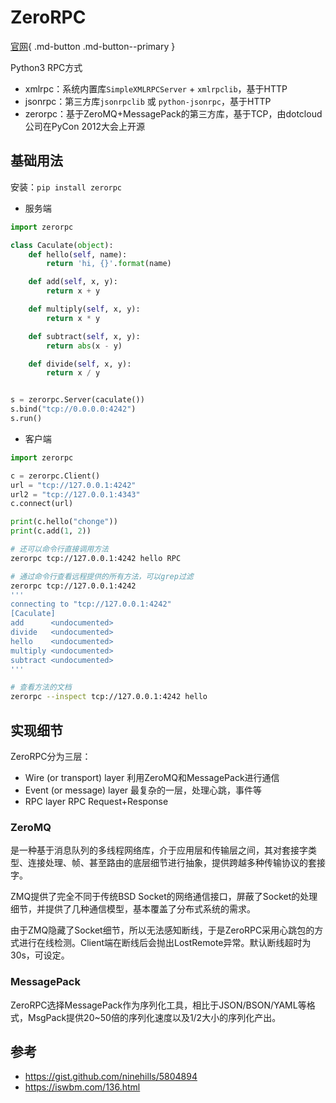 # ZeroRPC

[官网](https://www.zerorpc.io/){ .md-button .md-button--primary }

Python3 RPC方式

- xmlrpc：系统内置库`SimpleXMLRPCServer` + `xmlrpclib`，基于HTTP
- jsonrpc：第三方库`jsonrpclib` 或 `python-jsonrpc`，基于HTTP
- zerorpc：基于ZeroMQ+MessagePack的第三方库，基于TCP，由dotcloud公司在PyCon 2012大会上开源

## 基础用法

安装：`pip install zerorpc`

- 服务端

```python
import zerorpc

class Caculate(object):
    def hello(self, name):
        return 'hi, {}'.format(name)

    def add(self, x, y):
        return x + y

    def multiply(self, x, y):
        return x * y

    def subtract(self, x, y):
        return abs(x - y)

    def divide(self, x, y):
        return x / y


s = zerorpc.Server(caculate())
s.bind("tcp://0.0.0.0:4242")
s.run()
```

- 客户端

```python
import zerorpc

c = zerorpc.Client()
url = "tcp://127.0.0.1:4242"
url2 = "tcp://127.0.0.1:4343"
c.connect(url)

print(c.hello("chonge"))
print(c.add(1, 2))
```

```bash
# 还可以命令行直接调用方法
zerorpc tcp://127.0.0.1:4242 hello RPC

# 通过命令行查看远程提供的所有方法，可以grep过滤
zerorpc tcp://127.0.0.1:4242
'''
connecting to "tcp://127.0.0.1:4242"
[Caculate]
add      <undocumented>
divide   <undocumented>
hello    <undocumented>
multiply <undocumented>
subtract <undocumented>
'''

# 查看方法的文档
zerorpc --inspect tcp://127.0.0.1:4242 hello
```

## 实现细节

ZeroRPC分为三层：

- Wire (or transport) layer 利用ZeroMQ和MessagePack进行通信
- Event (or message) layer 最复杂的一层，处理心跳，事件等
- RPC layer RPC Request+Response

### ZeroMQ

是一种基于消息队列的多线程网络库，介于应用层和传输层之间，其对套接字类型、连接处理、帧、甚至路由的底层细节进行抽象，提供跨越多种传输协议的套接字。

ZMQ提供了完全不同于传统BSD Socket的网络通信接口，屏蔽了Socket的处理细节，并提供了几种通信模型，基本覆盖了分布式系统的需求。

由于ZMQ隐藏了Socket细节，所以无法感知断线，于是ZeroRPC采用心跳包的方式进行在线检测。Client端在断线后会抛出LostRemote异常。默认断线超时为30s，可设定。

### MessagePack

ZeroRPC选择MessagePack作为序列化工具，相比于JSON/BSON/YAML等格式，MsgPack提供20~50倍的序列化速度以及1/2大小的序列化产出。

## 参考

- <https://gist.github.com/ninehills/5804894>
- <https://iswbm.com/136.html>
